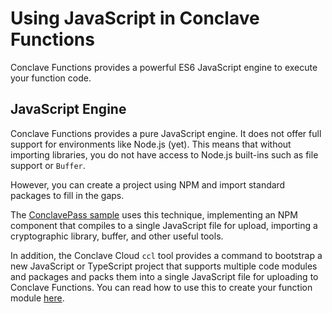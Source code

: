 # Using JavaScript in Conclave Functions

Conclave Functions provides a powerful ES6 JavaScript engine to execute your function code.

## JavaScript Engine

Conclave Functions provides a pure JavaScript engine. It does not offer full support for environments like Node.js
(yet). This means that without importing libraries, you do not have access to Node.js built-ins such as file support or
`Buffer`.

However, you can create a project using NPM and import standard packages to fill in the gaps.

The [ConclavePass sample](https://github.com/R3Conclave/ccl-sample-conclavepass) uses this technique, implementing 
an NPM component that compiles to a single JavaScript file for upload, importing a cryptographic library, buffer, and 
other useful tools.

In addition, the Conclave Cloud `ccl` tool provides a command to bootstrap a new JavaScript or TypeScript project 
that supports multiple code modules and packages and packs them into a single JavaScript file for uploading to Conclave
Functions. You can read how to use this to create your function module [here](creating-a-function-module.md).